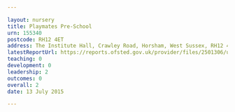 ```yaml
---

layout: nursery
title: Playmates Pre-School
urn: 155340
postcode: RH12 4ET
address: The Institute Hall, Crawley Road, Horsham, West Sussex, RH12 4ET
latestReportUrl: https://reports.ofsted.gov.uk/provider/files/2501306/urn/155340.pdf
teaching: 0
development: 0
leadership: 2
outcomes: 0
overall: 2
date: 13 July 2015

---
```

